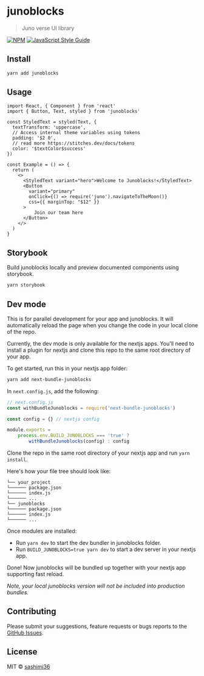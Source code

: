 # junoblocks

> Juno verse UI library

[![NPM](https://img.shields.io/npm/v/junoblocks.svg)](https://www.npmjs.com/package/junoblocks) [![JavaScript Style Guide](https://img.shields.io/badge/code_style-standard-brightgreen.svg)](https://standardjs.com)

## Install

```bash
yarn add junoblocks
```

## Usage

```tsx
import React, { Component } from 'react'
import { Button, Text, styled } from 'junoblocks'

const StyledText = styled(Text, {
  textTransform: 'uppercase',
  // Access internal theme variables using tokens
  padding: '$2 0',
  // read more https://stitches.dev/docs/tokens
  color: '$textColor$success'
})

const Example = () => {
  return (
    <>
      <StyledText variant="hero">Welcome to Junoblocks!</StyledText>
      <Button
        variant="primary"
        onClick={() => require('juno').navigateToTheMoon()}
        css={{ marginTop: "$12" }}
      >
          Join our team here
      </Button>
    </>
  )
}
```

## Storybook

Build junoblocks locally and preview documented components using storybook.

```bash
yarn storybook
```

## Dev mode

This is for parallel development for your app and junoblocks. It will automatically reload the page when you change the code in your local clone of the repo.

Currently, the dev mode is only available for the nextjs apps. You'll need to install a plugin for nextjs and clone this repo to the same root directory of your app.

To get started, run this in your nextjs app folder:

```bash
yarn add next-bundle-junoblocks
```

In `next.config.js`, add the following:
```js 
// next.config.js
const withBundleJunoblocks = require('next-bundle-junoblocks')

const config = {} // nextjs config

module.exports =
    process.env.BUILD_JUNOBLOCKS === 'true' ? 
        withBundleJunoblocks(config) : config
```

Clone the repo in the same root directory of your nextjs app and run `yarn install`.

Here's how your file tree should look like:
```
└── your_project
└────── package.json
└────── index.js
└────── ...
└── junoblocks
└────── package.json
└────── index.js
└────── ...
```

Once modules are installed:
- Run `yarn dev` to start the dev bundler in junoblocks folder.
- Run `BUILD_JUNOBLOCKS=true yarn dev` to start a dev server in your nextjs app.

Done! Now junoblocks will be bundled up together with your nextjs app supporting fast reload.

_Note, your local junoblocks version will not be included into production bundles._

## Contributing

Please submit your suggestions, feature requests or bugs reports to the [GitHub Issues](https://github.com/sashimi36/junoblocks/issues).

## License

MIT © [sashimi36](https://github.com/sashimi36)
